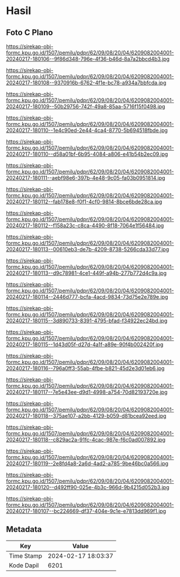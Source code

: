 # Hasil

## Foto C Plano

https://sirekap-obj-formc.kpu.go.id/1507/pemilu/pdpr/62/09/08/20/04/6209082004001-20240217-180106--9f86d348-796e-4f36-b46d-8a7a2bbcd4b3.jpg

https://sirekap-obj-formc.kpu.go.id/1507/pemilu/pdpr/62/09/08/20/04/6209082004001-20240217-180108--9370916b-6762-4f1e-bc78-a934a7bbfcda.jpg

https://sirekap-obj-formc.kpu.go.id/1507/pemilu/pdpr/62/09/08/20/04/6209082004001-20240217-180109--50b29756-742f-49a8-85aa-5716f15f0498.jpg

https://sirekap-obj-formc.kpu.go.id/1507/pemilu/pdpr/62/09/08/20/04/6209082004001-20240217-180110--1e4c90ed-2e44-4ca4-8770-5b694518fbde.jpg

https://sirekap-obj-formc.kpu.go.id/1507/pemilu/pdpr/62/09/08/20/04/6209082004001-20240217-180110--d58a01bf-6b95-4084-a806-e41b54b2ec09.jpg

https://sirekap-obj-formc.kpu.go.id/1507/pemilu/pdpr/62/09/08/20/04/6209082004001-20240217-180111--aebf98e6-397b-4e48-9c05-fa03b0951814.jpg

https://sirekap-obj-formc.kpu.go.id/1507/pemilu/pdpr/62/09/08/20/04/6209082004001-20240217-180112--fab178e8-f0f1-4cf0-9814-8bce6bde28ca.jpg

https://sirekap-obj-formc.kpu.go.id/1507/pemilu/pdpr/62/09/08/20/04/6209082004001-20240217-180112--f158a23c-c8ca-4490-8f18-7064e1f56484.jpg

https://sirekap-obj-formc.kpu.go.id/1507/pemilu/pdpr/62/09/08/20/04/6209082004001-20240217-180113--00610eb3-de7b-4209-8738-5266cda33d77.jpg

https://sirekap-obj-formc.kpu.go.id/1507/pemilu/pdpr/62/09/08/20/04/6209082004001-20240217-180113--d9c78981-4ce1-449f-a94b-277b772d4c9a.jpg

https://sirekap-obj-formc.kpu.go.id/1507/pemilu/pdpr/62/09/08/20/04/6209082004001-20240217-180114--2446d777-bcfa-4acd-9834-73d75e2e789e.jpg

https://sirekap-obj-formc.kpu.go.id/1507/pemilu/pdpr/62/09/08/20/04/6209082004001-20240217-180115--3d890733-8391-4795-bfad-f34922ec24bd.jpg

https://sirekap-obj-formc.kpu.go.id/1507/pemilu/pdpr/62/09/08/20/04/6209082004001-20240217-180115--1d43d05f-d27d-4a1f-a89e-90f4b002420f.jpg

https://sirekap-obj-formc.kpu.go.id/1507/pemilu/pdpr/62/09/08/20/04/6209082004001-20240217-180116--796a0ff3-55ab-4fbe-b821-45d2e3d01eb6.jpg

https://sirekap-obj-formc.kpu.go.id/1507/pemilu/pdpr/62/09/08/20/04/6209082004001-20240217-180117--7e5e43ee-d9d1-4998-a754-70d82193720e.jpg

https://sirekap-obj-formc.kpu.go.id/1507/pemilu/pdpr/62/09/08/20/04/6209082004001-20240217-180118--375ae107-a2bb-4129-b059-d81bcea92eed.jpg

https://sirekap-obj-formc.kpu.go.id/1507/pemilu/pdpr/62/09/08/20/04/6209082004001-20240217-180118--c829ac2a-91fc-4cac-987e-f6c0ad007892.jpg

https://sirekap-obj-formc.kpu.go.id/1507/pemilu/pdpr/62/09/08/20/04/6209082004001-20240217-180119--2e8fd4a8-2a6d-4ad2-a785-9be46bc0a566.jpg

https://sirekap-obj-formc.kpu.go.id/1507/pemilu/pdpr/62/09/08/20/04/6209082004001-20240217-180120--d492ff90-025e-4b3c-966d-9b4215d052b3.jpg

https://sirekap-obj-formc.kpu.go.id/1507/pemilu/pdpr/62/09/08/20/04/6209082004001-20240217-180107--bc224669-df37-404e-9c1e-e7813dd969f1.jpg


## Metadata

| Key        | Value               |
| ---------- | ------------------- |
| Time Stamp | 2024-02-17 18:03:37 |
| Kode Dapil | 6201                |



